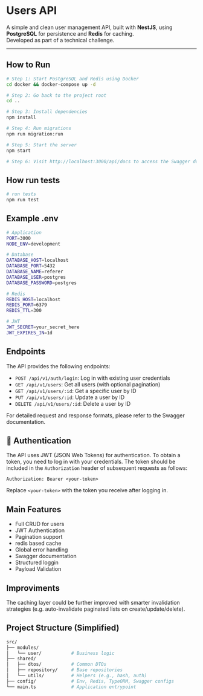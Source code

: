 #  Users API

A simple and clean user management API, built with **NestJS**, using **PostgreSQL** for persistence and **Redis** for caching.  
Developed as part of a technical challenge.

---

## How to Run

```bash
# Step 1: Start PostgreSQL and Redis using Docker
cd docker && docker-compose up -d

# Step 2: Go back to the project root
cd ..

# Step 3: Install dependencies
npm install

# Step 4: Run migrations
npm run migration:run

# Step 5: Start the server
npm start

# Step 6: Visit http://localhost:3000/api/docs to access the Swagger documentation
```

## How run tests

```bash
# run tests
npm run test
```

## Example .env
```bash
# Application
PORT=3000
NODE_ENV=development

# Database
DATABASE_HOST=localhost
DATABASE_PORT=5432
DATABASE_NAME=referer
DATABASE_USER=postgres
DATABASE_PASSWORD=postgres

# Redis
REDIS_HOST=localhost
REDIS_PORT=6379
REDIS_TTL=300

# JWT
JWT_SECRET=your_secret_here
JWT_EXPIRES_IN=1d
```

## Endpoints

The API provides the following endpoints:

- `POST /api/v1/auth/login`: Log in with existing user credentials
- `GET /api/v1/users`: Get all users (with optional pagination)
- `GET /api/v1/users/:id`: Get a specific user by ID
- `PUT /api/v1/users/:id`: Update a user by ID
- `DELETE /api/v1/users/:id`: Delete a user by ID

For detailed request and response formats, please refer to the Swagger documentation.

## 🔐 Authentication

The API uses JWT (JSON Web Tokens) for authentication. To obtain a token, you need to log in with your credentials. The token should be included in the `Authorization` header of subsequent requests as follows:

```
Authorization: Bearer <your-token>
```

Replace `<your-token>` with the token you receive after logging in.

## Main Features
  - Full CRUD for users
  - JWT Authentication
  - Pagination support
  - redis based cache
  - Global error handling
  - Swagger documentation
  - Structured loggin
  - Payload Validation

## Improviments

The caching layer could be further improved with smarter invalidation strategies
(e.g. auto-invalidate paginated lists on create/update/delete).

## Project Structure (Simplified)
```bash
src/
├── modules/
│   └── user/           # Business logic
├── shared/
│   ├── dtos/           # Common DTOs
│   ├── repository/     # Base repositories
│   └── utils/          # Helpers (e.g., hash, auth)
├── config/             # Env, Redis, TypeORM, Swagger configs
└── main.ts             # Application entrypoint
```
